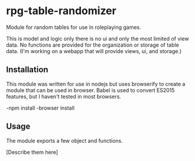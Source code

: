 # rpg-table-randomizer
Module for random tables for use in roleplaying games.

This is model and logic only there is no ui and only the most limited of view data. No functions are provided for the organization or storage of table data. (I'm working on a webapp that will provide views, ui, and storage.)

## Installation

This module was written for use in nodejs but uses browserify to create a module that can be used in browser. Babel is used to convert ES2015 features, but I haven't tested in most browsers.

-npm install
-browser install

## Usage

The module exports a few object and functions.

[Describe them here]